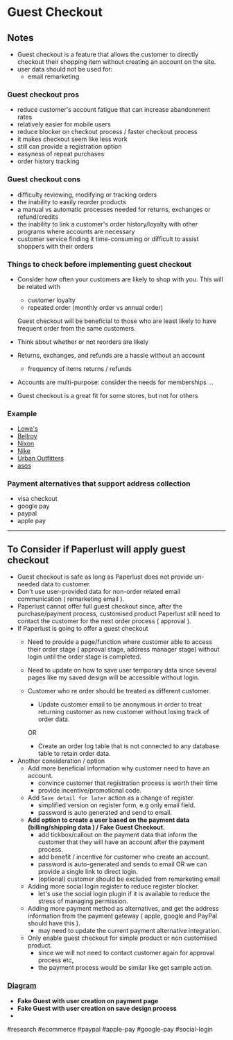 # Guest Checkout
## Notes

-   Guest checkout is a feature that allows the customer to directly checkout their shopping item without creating an account on the site.
-   user data should not be used for:
    -   email remarketing

### Guest checkout pros

-   reduce customer's account fatigue that can increase abandonment rates
-   relatively easier for mobile users
-   reduce blocker on checkout process / faster checkout process
-   it makes checkout seem like less work
-   still can provide a registration option
-   easyness of repeat purchases
-   order history tracking

### Guest checkout cons

-   difficulty reviewing, modifying or tracking orders
-   the inability to easily reorder products
-   a manual vs automatic processes needed for returns, exchanges or refund/credits
-   the inability to link a customer's order history/loyalty with other programs where accounts are necessary
-   customer service finding it time-consuming or difficult to assist shoppers with their orders

### Things to check before implementing guest checkout

-   Consider how often your customers are likely to shop with you. This will be related with
    
    -   customer loyalty
    -   repeated order (monthly order vs annual order)
    
    Guest checkout will be beneficial to those who are least likely to have frequent order from the same customers.
    
-   Think about whether or not reorders are likely
    
-   Returns, exchanges, and refunds are a hassle without an account
    
    -   frequency of items returns / refunds
-   Accounts are multi-purpose: consider the needs for memberships ...
    
-   Guest checkout is a great fit for some stores, but not for others
    

### Example

-   [Lowe's](https://www.lowes.com/)
-   [Bellroy](https://bellroy.com/checkout)
-   [Nixon](https://www.nixon.com/us/en/checkout)
-   [Nike](https://www.nike.com/sg/)
-   [Urban Outfitters](https://sg.urbanoutfitters.com/)
-   [asos](https://asos.com)

### Payment alternatives that support address collection

-   visa checkout
-   google pay
-   paypal
-   apple pay

---

## To Consider if Paperlust will apply guest checkout

-   Guest checkout is safe as long as Paperlust does not provide un-needed data to customer.
-   Don't use user-provided data for non-order related email communication ( remarketing email ).
-   Paperlust cannot offer full guest checkout since, after the purchase/payment process, customised product Paperlust still need to contact the customer for the next order process ( approval ).
-   If Paperlust is going to offer a guest checkout
    -   Need to provide a page/function where customer able to access their order stage ( approval stage, address manager stage) without login until the order stage is completed.
        
    -   Need to update on how to save user temporary data since several pages like my saved design will be accessible without login.
        
    -   Customer who re order should be treated as different customer.
        
        -   Update customer email to be anonymous in order to treat returning customer as new customer without losing track of order data.
        
        OR
        
        -   Create an order log table that is not connected to any database table to retain order data.
-   Another consideration / option
    -   Add more beneficial information why customer need to have an account.
        -   convince customer that registration process is worth their time
        -   provide incentive/promotional code.
    -   Add `Save detail for later` action as a change of register.
        -   simplified version on register form, e.g only email field.
        -   password is auto generated and send to email.
    -   **Add option to create a user based on the payment data (billing/shipping data ) / Fake Guest Checkout.**
        -   add tickbox/callout on the payment data that inform the customer that they will have an account after the payment process.
        -   add benefit / incentive for customer who create an account.
        -   password is auto-generated and sends to email OR we can provide a single link to direct login.
        -   (optional) customer should be excluded from remarketing email
    -   Adding more social login register to reduce register blocker.
        -   let's use the social login plugin if it is available to reduce the stress of managing permission.
    -   Adding more payment method as alternatives, and get the address information from the payment gateway ( apple, google and PayPal should have this ).
        -   may need to update the current payment alternative integration.
    -   Only enable guest checkout for simple product or non customised product.
        -   since we will not need to contact customer again for approval process etc,
        -   the payment process would be similar like get sample action.

### [Diagram](http://url.kraftha.us/pl-diagram-guest-checkout)

-   **Fake Guest with user creation on payment page**
-   **Fake Guest with user creation on save design process**
-   
#research #ecommerce #paypal #apple-pay #google-pay #social-login